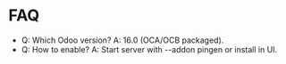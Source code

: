 # FAQ

- Q: Which Odoo version? A: 16.0 (OCA/OCB packaged).
- Q: How to enable? A: Start server with --addon pingen or install in UI.

